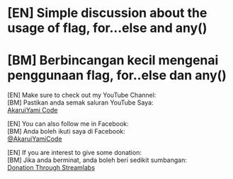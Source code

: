# [EN] Simple discussion about the usage of flag, for...else and any()

# [BM] Berbincangan kecil mengenai penggunaan flag, for..else dan any()

[EN] Make sure to check out my YouTube Channel:\
[BM] Pastikan anda semak saluran YouTube Saya:\
[AkaruiYami Code](https://www.youtube.com/channel/UCS_MEhU_i7IEJxF_alaztzw)

[EN] You can also follow me in Facebook:\
[BM] Anda boleh ikuti saya di Facebook:\
[@AkaruiYamiCode](https://www.facebook.com/AkaruiYamiCode)

[EN] If you are interest to give some donation:\
[BM] Jika anda berminat, anda boleh beri sedikit sumbangan:\
[Donation Through Streamlabs](https://streamlabs.com/akaruiyamicode)
